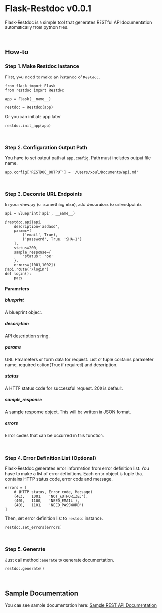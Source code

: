 # Flask-Restdoc v0.0.1

Flask-Restdoc is a simple tool that generates RESTful API documentation automatically from python files.

<br />


## How-to

### Step 1. Make Restdoc Instance

First, you need to make an instance of `Restdoc`.

```
from flask import Flask
from restdoc import Restdoc

app = Flask(__name__)

restdoc = Restdoc(app)
```

Or you can initiate app later.

```
restdoc.init_app(app)
```

<br />

### Step 2. Configuration Output Path

You have to set output path at `app.config`. Path must includes output file name.

```
app.config['RESTDOC_OUTPUT'] = '/Users/xoul/Documents/api.md'
```

<br />

### Step 3. Decorate URL Endpoints

In your view.py (or something else), add decorators to url endpoints.

```
api = Blueprint('api', __name__)

@restdoc.api(api,
	description='asdasd',
	params=[
		('email', True),
		('password', True, 'SHA-1')
	],
	status=200,
	sample_response={
		'status': 'ok'
	},
	errors=[1001,1002])
@api.route('/login')
def login():
	pass
```

#### Parameters

##### blueprint

A blueprint object.


##### description

API description string.


##### params

URL Parameters or form data for request. List of tuple contains parameter name, required option(True if required) and description.


##### status

A HTTP status code for successful request. 200 is default.


##### sample_response

A sample response object. This will be written in JSON format.


##### errors

Error codes that can be occurred in this function.


<br />

### Step 4. Error Definition List (Optional)

Flask-Restdoc generates error information from error definition list. You have to make a list of error definitions. Each error object is tuple that contains HTTP status code, error code and message.

```
errors = [
	# (HTTP status, Error code, Message)
	(403,	1001,	'NOT_AUTHORIZED'),
	(400,	1100,	'NEED_EMAIL'),
	(400,	1101,	'NEED_PASSWORD')
]
```

Then, set error definition list to `restdoc` instance.

```
restdoc.set_errors(errors)
```

<br />

### Step 5. Generate

Just call method `generate` to generate documentation.

```
restdoc.generate()
```

<br />

## Sample Documentation

You can see sample  documentation here: [Sample REST API Documentation](https://github.com/devxoul/flask-restdoc/blob/master/sample.md)